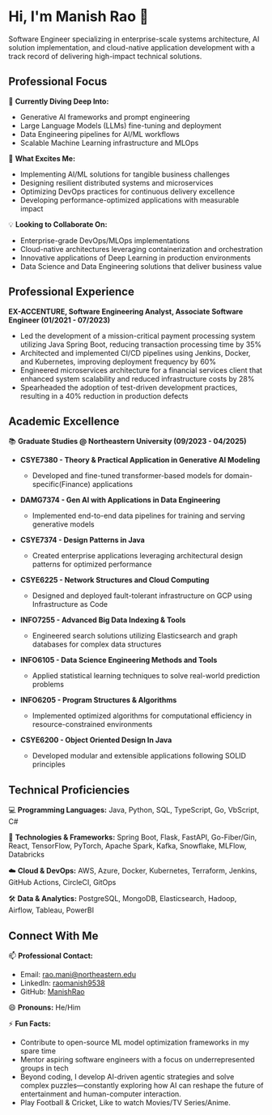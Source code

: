 # Hi, I'm Manish Rao 👋

Software Engineer specializing in enterprise-scale systems architecture, AI solution implementation, and cloud-native application development with a track record of delivering high-impact technical solutions.

## Professional Focus

🌱 **Currently Diving Deep Into:** 
- Generative AI frameworks and prompt engineering
- Large Language Models (LLMs) fine-tuning and deployment
- Data Engineering pipelines for AI/ML workflows
- Scalable Machine Learning infrastructure and MLOps

👀 **What Excites Me:** 
- Implementing AI/ML solutions for tangible business challenges
- Designing resilient distributed systems and microservices
- Optimizing DevOps practices for continuous delivery excellence
- Developing performance-optimized applications with measurable impact

💡 **Looking to Collaborate On:** 
- Enterprise-grade DevOps/MLOps implementations
- Cloud-native architectures leveraging containerization and orchestration
- Innovative applications of Deep Learning in production environments
- Data Science and Data Engineering solutions that deliver business value

## Professional Experience

**EX-ACCENTURE, Software Engineering Analyst, Associate Software Engineer (01/2021 - 07/2023)**
- Led the development of a mission-critical payment processing system utilizing Java Spring Boot, reducing transaction processing time by 35%
- Architected and implemented CI/CD pipelines using Jenkins, Docker, and Kubernetes, improving deployment frequency by 60%
- Engineered microservices architecture for a financial services client that enhanced system scalability and reduced infrastructure costs by 28%
- Spearheaded the adoption of test-driven development practices, resulting in a 40% reduction in production defects

## Academic Excellence

📚 **Graduate Studies @ Northeastern University (09/2023 - 04/2025)**
- **CSYE7380 - Theory & Practical Application in Generative AI Modeling**
  - Developed and fine-tuned transformer-based models for domain-specific(Finance) applications
  
- **DAMG7374 - Gen AI with Applications in Data Engineering**
  - Implemented end-to-end data pipelines for training and serving generative models
  
- **CSYE7374 - Design Patterns in Java**
  - Created enterprise applications leveraging architectural design patterns for optimized performance
  
- **CSYE6225 - Network Structures and Cloud Computing**
  - Designed and deployed fault-tolerant infrastructure on GCP using Infrastructure as Code
  
- **INFO7255 - Advanced Big Data Indexing & Tools**
  - Engineered search solutions utilizing Elasticsearch and graph databases for complex data structures
  
- **INFO6105 - Data Science Engineering Methods and Tools**
  - Applied statistical learning techniques to solve real-world prediction problems
  
- **INFO6205 - Program Structures & Algorithms**
  - Implemented optimized algorithms for computational efficiency in resource-constrained environments
  
- **CSYE6200 - Object Oriented Design In Java**
  - Developed modular and extensible applications following SOLID principles

## Technical Proficiencies

💻 **Programming Languages:** Java, Python, SQL, TypeScript, Go, VbScript, C#

🔧 **Technologies & Frameworks:** Spring Boot, Flask, FastAPI, Go-Fiber/Gin, React, TensorFlow, PyTorch, Apache Spark, Kafka, Snowflake, MLFlow, Databricks

☁️ **Cloud & DevOps:** AWS, Azure, Docker, Kubernetes, Terraform, Jenkins, GitHub Actions, CircleCI, GitOps

🛠️ **Data & Analytics:** PostgreSQL, MongoDB, Elasticsearch, Hadoop, Airflow, Tableau, PowerBI

## Connect With Me

📫 **Professional Contact:**
- Email: rao.mani@northeastern.edu
- LinkedIn: [raomanish9538](https://www.linkedin.com/in/raomanish9538/)
- GitHub: [ManishRao](https://github.com/rao-manish-24)

😄 **Pronouns:** He/Him

⚡ **Fun Facts:** 
- Contribute to open-source ML model optimization frameworks in my spare time
- Mentor aspiring software engineers with a focus on underrepresented groups in tech
- Beyond coding, I develop AI-driven agentic strategies and solve complex puzzles—constantly exploring how AI can reshape the future of entertainment and human-computer interaction.
- Play Football & Cricket, Like to watch Movies/TV Series/Anime.
